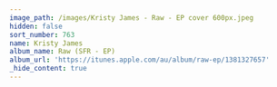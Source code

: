 ```yaml
---
image_path: /images/Kristy James - Raw - EP cover 600px.jpeg
hidden: false
sort_number: 763
name: Kristy James
album_name: Raw (SFR - EP)
album_url: 'https://itunes.apple.com/au/album/raw-ep/1381327657'
_hide_content: true
---
```



